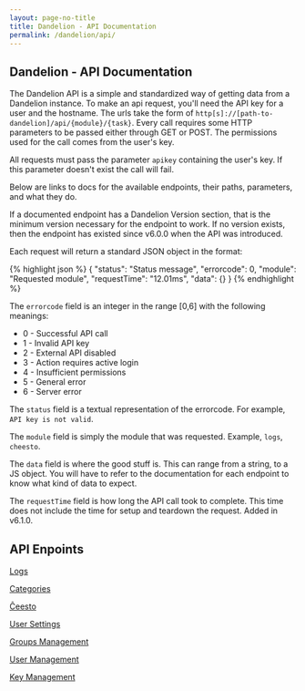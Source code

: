 ```yaml
---
layout: page-no-title
title: Dandelion - API Documentation
permalink: /dandelion/api/
---
```


Dandelion - API Documentation
-----------------------------

The Dandelion API is a simple and standardized way of getting data from a Dandelion instance. To make an api request, you'll need the API key for a user and the hostname. The urls take the form of `http[s]://[path-to-dandelion]/api/{module}/{task}`. Every call requires some HTTP parameters to be passed either through GET or POST. The permissions used for the call comes from the user's key.

All requests must pass the parameter `apikey` containing the user's key. If this parameter doesn't exist the call will fail.

Below are links to docs for the available endpoints, their paths, parameters, and what they do.

If a documented endpoint has a Dandelion Version section, that is the minimum version necessary for the endpoint to work. If no version exists, then the endpoint has existed since v6.0.0 when the API was introduced.

Each request will return a standard JSON object in the format:

{% highlight json %}
{
	"status": "Status message",
	"errorcode": 0,
	"module": "Requested module",
	"requestTime": "12.01ms",
	"data": {}
}
{% endhighlight %}

The `errorcode` field is an integer in the range [0,6] with the following meanings:

- 0 - Successful API call
- 1 - Invalid API key
- 2 - External API disabled
- 3 - Action requires active login
- 4 - Insufficient permissions
- 5 - General error
- 6 - Server error

The `status` field is a textual representation of the errorcode. For example, `API key is not valid`.

The `module` field is simply the module that was requested. Example, `logs`, `cheesto`.

The `data` field is where the good stuff is. This can range from a string, to a JS object. You will have to refer to the documentation for each endpoint to know what kind of data to expect.

The `requestTime` field is how long the API call took to complete. This time does not include the time for setup and teardown the request. Added in v6.1.0.

API Enpoints
------------

[Logs](/dandelion/api/logs)

[Categories](/dandelion/api/categories)

[Ĉeesto](/dandelion/api/cheesto)

[User Settings](/dandelion/api/user-settings)

[Groups Management](/dandelion/api/groups)

[User Management](/dandelion/api/users)

[Key Management](/dandelion/api/key-mgnt)

